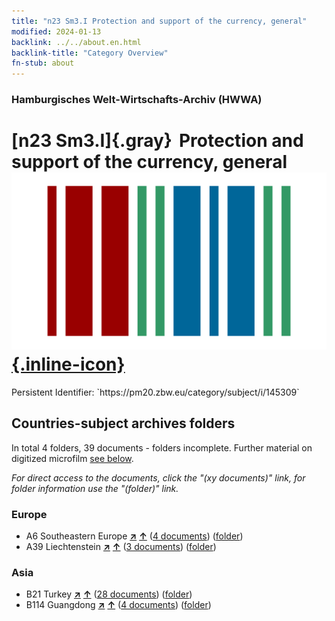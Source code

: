 ```yaml
---
title: "n23 Sm3.I Protection and support of the currency, general"
modified: 2024-01-13
backlink: ../../about.en.html
backlink-title: "Category Overview"
fn-stub: about
---
```


### Hamburgisches Welt-Wirtschafts-Archiv (HWWA)

# [n23 Sm3.I]{.gray}&#8201; Protection and support of the currency, general &#160; [![Wikidata](/images/Wikidata-logo.svg "Wikidata"){.inline-icon}](http://www.wikidata.org/entity/Q104710978)

<div class="hint">Persistent Identifier: `https://pm20.zbw.eu/category/subject/i/145309`</div>







## Countries-subject archives folders







In total 4 folders, 39 documents - folders incomplete. Further material on digitized microfilm [see below](#filmsections).

_For direct access to the documents, click the "(xy documents)" link, for folder information use the "(folder)" link._



### Europe

- A6 Southeastern Europe [**&nearr;**](../../../geo/i/140900/about.en.html "Southeastern Europe (all folders)") [**&uarr;**](../../../geo/about.en.html#A6 "Country category system") (<a href="https://pm20.zbw.eu/iiifview/folder/sh/140900,145309" title="about: Southeastern Europe : Protection and support of the currency, general" target="_blank">4 documents</a>) ([folder](../../../../folder/sh/1409xx/140900/1453xx/145309/about.en.html))
- A39 Liechtenstein [**&nearr;**](../../../geo/i/141016/about.en.html "Liechtenstein (all folders)") [**&uarr;**](../../../geo/about.en.html#A39 "Country category system") (<a href="https://pm20.zbw.eu/iiifview/folder/sh/141016,145309" title="about: Liechtenstein : Protection and support of the currency, general" target="_blank">3 documents</a>) ([folder](../../../../folder/sh/1410xx/141016/1453xx/145309/about.en.html))

### Asia

- B21 Turkey [**&nearr;**](../../../geo/i/141111/about.en.html "Turkey (all folders)") [**&uarr;**](../../../geo/about.en.html#B21 "Country category system") (<a href="https://pm20.zbw.eu/iiifview/folder/sh/141111,145309" title="about: Turkey : Protection and support of the currency, general" target="_blank">28 documents</a>) ([folder](../../../../folder/sh/1411xx/141111/1453xx/145309/about.en.html))
- B114 Guangdong [**&nearr;**](../../../geo/i/141275/about.en.html "Guangdong (all folders)") [**&uarr;**](../../../geo/about.en.html#B114 "Country category system") (<a href="https://pm20.zbw.eu/iiifview/folder/sh/141275,145309" title="about: Guangdong : Protection and support of the currency, general" target="_blank">4 documents</a>) ([folder](../../../../folder/sh/1412xx/141275/1453xx/145309/about.en.html))



<a id="filmsections" />













